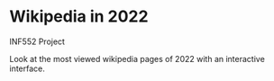 # Wikipedia in 2022

INF552 Project

Look at the most viewed wikipedia pages of 2022 with an interactive interface.
